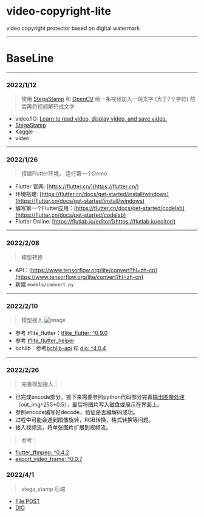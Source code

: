# video-copyright-lite
video copyright protector based on digital watermark

---

# BaseLine

---
### 2022/1/12
>  使用 [StegaStamp](https://github.com/linzissu/StegaStamp) 和 [OpenCV](https://opencv.org/) 给一条视频加入一段文字 (大于7个字符).然后再将视频解码成文字
- video/IO: [Learn to read video, display video, and save video.](https://docs.opencv.org/4.x/dd/d43/tutorial_py_video_display.html)
- [StegaStamp](https://github.com/linzissu/StegaStamp)
- Kaggle
- video

---
### 2022/1/26
> 搭建Flutter环境， 运行第一个Demo
- Flutter 官网: [https://flutter.cn/](https://flutter.cn/)
- 环境搭建: [https://flutter.cn/docs/get-started/install/windows](https://flutter.cn/docs/get-started/install/windows)
- 编写第一个Flutter应用：[https://flutter.cn/docs/get-started/codelab](https://flutter.cn/docs/get-started/codelab)
- Flutter Online: [https://flutlab.io/editor/](https://flutlab.io/editor/)

---
### 2022/2/08
> 模型转换
- API：[https://www.tensorflow.org/lite/convert?hl=zh-cn](https://www.tensorflow.org/lite/convert?hl=zh-cn)
- 新建 `models/convert.py`

---
### 2022/2/10
> 模型接入
> ![image](https://user-images.githubusercontent.com/60593268/153334373-529c767d-7a74-4613-a58f-45692ac45456.png)

- 参考 tflite_flutter：[tflite_flutter: ^0.9.0](https://pub.dev/packages/tflite_flutter)
- 参考 [tflite_flutter_helper](https://github.com/am15h/tflite_flutter_helper)
- bchlib：参考[bchlib-api](#) 和 [dio: ^4.0.4](https://pub.dev/packages/dio)

---
### 2022/2/26
> 完善模型接入：

- 已完成encode部分，接下来需要参照python代码部分完善[输出图像处理](https://github.com/linzissu/video-copyright-lite/blob/b77a030955952c67982b0c7932c59017f5e0f5b1/video_stega_stamp/encoder.py#L67)（out_img`*`255+0.5），最后将图片写入磁盘或展示在界面上。
- 参照encode编写好decode，验证是否编解码成功。
- 过程中可能会遇到图像旋转，RGB转换，格式转换等问题。
- 接入视频流，将单张图片扩展到视频流。

> 参考：
- [flutter_ffmpeg: ^0.4.2](https://pub.dev/packages/flutter_ffmpeg)
- [export_video_frame: ^0.0.7](https://pub.dev/packages/export_video_frame)

### 2022/4/1
> stega_stamp 后端
- [File POST](https://flask.palletsprojects.com/en/2.0.x/patterns/fileuploads/)
- [DIO](https://pub.dev/packages/dio)
